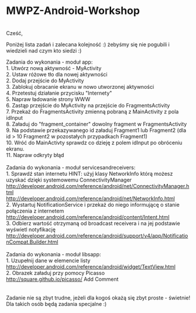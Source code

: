 # MWPZ-Android-Workshop

<br>Cześć,

Poniżej lista zadań i zalecana kolejność :) żebyśmy się nie pogubili i wiedzieli nad czym kto siedzi :)

Zadania do wykonania - moduł app:
<br>1. Utwórz nową aktywność - MyActivity
<br>2. Ustaw różowe tło dla nowej aktywności
<br>2. Dodaj przejście do MyActivity
<br>3. Zablokuj obracanie ekranu w nowo utworzonej aktywności
<br>4. Przetestuj działanie przycisku "Internety"
<br>5. Napraw ładowanie strony WWW
<br>6. Zastąp przejście do MyActivity na przejście do FragmentsActivity
<br>7. Przekaż do FragmentsActivity zmienną pobraną z MainActivity z pola idInput
<br>8. Załaduj do "fragment_container" dowolny fragment w FragmentsActivity
<br>9. Na podstawie przekazywanego id załaduj Fragment1 lub Fragment2 (dla id > 10 Fragment2 w pozostałych przypadkach Fragment1)
<br>10. Wróć do MainActivty sprawdz co dzieję z polem idInput po obróceniu ekranu.
<br>11. Napraw odkryty błąd
<br>
<br>Zadania do wykonania - moduł servicesandreceivers:
<br>1. Sprawdź stan internetu HINT: użyj klasy NetworkInfo którą możesz uzyskać dzięki systemowemu ConnectivityManager
<br>http://developer.android.com/reference/android/net/ConnectivityManager.html
<br>http://developer.android.com/reference/android/net/NetworkInfo.html
<br>2. Wystartuj NotificationService i przekaż do niego informującę o stanie połączenia z internetem
<br>http://developer.android.com/reference/android/content/Intent.html
<br>3. Odbierz wartość otrzymaną od broadcast receivera i na jej podstawie wyświetl notyfikację
<br>http://developer.android.com/reference/android/support/v4/app/NotificationCompat.Builder.html
<br>
<br>Zadania do wykonania - moduł libsapp:
<br>1. Uzupełnij dane w elemencie listy
<br>http://developer.android.com/reference/android/widget/TextView.html
<br>2. Obrazek załaduj przy pomocy Picasso
<br>http://square.github.io/picasso/
Add Comment
<br>
<br>
<br>Zadanie nie są zbyt trudne, jeżeli dla kogoś okażą się zbyt proste - świetnie! Dla takich osób będą zadania specjalne :)
